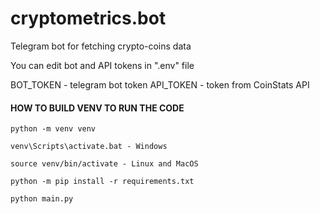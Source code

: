 # cryptometrics.bot

Telegram bot for fetching crypto-coins data

You can edit bot and API tokens in ".env" file

BOT_TOKEN - telegram bot token
API_TOKEN - token from CoinStats API

#### HOW TO BUILD VENV TO RUN THE CODE

```
python -m venv venv
  
venv\Scripts\activate.bat - Windows

source venv/bin/activate - Linux and MacOS
  
python -m pip install -r requirements.txt

python main.py
```
